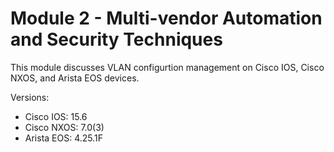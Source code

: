 # Module 2 - Multi-vendor Automation and Security Techniques
This module discusses VLAN configurtion management on Cisco IOS,
Cisco NXOS, and Arista EOS devices.

Versions:
  - Cisco IOS: 15.6
  - Cisco NXOS: 7.0(3)
  - Arista EOS: 4.25.1F
